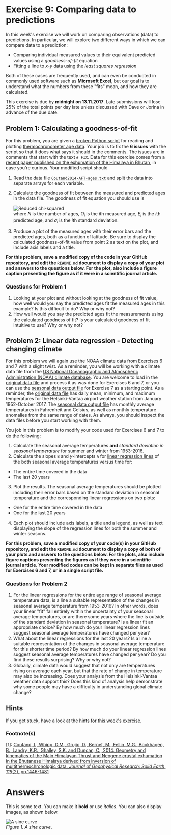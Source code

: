 # Exercise 9: Comparing data to predictions
In this week's exercise we will work on comparing observations (data) to predictions.
In particular, we will explore two different ways in which we can compare data to a prediction:

- Comparing individual measured values to their equivalent predicted values using a *goodness-of-fit* equation
- Fitting a line to *x-y* data using the *least squares regression*

Both of these cases are frequently used, and can even be conducted in commonly used software such as **Microsoft Excel**, but our goal is to understand what the numbers from these "fits" mean, and how they are calculated.

This exercise is due by **midnight on 13.11.2017**.
Late submissions will lose 25% of the total points per day late unless discussed with Dave or Jorina in advance of the due date.

## Problem 1: Calculating a goodness-of-fit
For this problem, you are given a [broken Python script](read-and-plot-data.py) for reading and plotting [thermochronometer age data](Data/Coutand2014-AFT-ages.txt).
Your job is to fix the **6 issues** with the script so that it does what says it should in the comments.
The issues are in comments that start with the text `# FIX`.
Data for this exercise comes from a [recent paper published on the exhumation of the Himalaya in Bhutan](http://dx.doi.org/10.1002/2013JB010891), in case you're curious.
Your modified script should

1. Read the data file [`Coutand2014-AFT-ages.txt`](Data/Coutand2014-AFT-ages.txt) and split the data into separate arrays for each variable.
2. Calculate the goodness of fit between the measured and predicted ages in the data file.
The goodness of fit equation you should use is

    ![Reduced chi-squared](Images/reduced-chi-squared.png)<br/>
where *N* is the number of ages, *O<sub>i</sub>* is the *i*th measured age, *E<sub>i</sub>* is the *i*th predicted age, and *σ<sub>i</sub>* is the *i*th standard deviation.
3. Produce a plot of the measured ages with their error bars and the predicted ages, both as a function of latitude.
Be sure to display the calculated goodness-of-fit value from point 2 as text on the plot, and include axis labels and a title.

**For this problem, save a modified copy of the code in your GitHub repository, and edit the `README.md` document to display a copy of your plot and answers to the questions below.
For the plot, also include a figure caption presenting the figure as if it were in a scientific journal article.**

### Questions for Problem 1
1. Looking at your plot and without looking at the goodness of fit value, how well would you say the predicted ages fit the measured ages in this example?
Is this difficult to do?
Why or why not?
2. How well would you say the predicted ages fit the measurements using the calculated goodness of fit?
Is your calculated goodness of fit intuitive to use?
Why or why not?

## Problem 2: Linear data regression - Detecting changing climate
For this problem we will again use the NOAA climate data from Exercises 6 and 7 with a slight twist.
As a reminder, you will be working with a climate data file from the [US National Oceanographic and Atmospheric Administration (NOAA) climate database](https://www.ncdc.noaa.gov/cdo-web/).
You are welcome to load in the [original data file](Data/1091402.txt) and process it as was done for Exercises 6 and 7, or you can use the [seasonal data output file](Data/HEL-seasonal-data-1953-2016.csv) for Exercise 7 as a starting point.
As a reminder, the [original data file](Data/1091402.txt) has daily mean, minimum, and maximum temperatures for the Helsinki-Vantaa airport weather station from January 1952-October 2017.
The [seasonal data output file](Data/HEL-seasonal-data-1953-2016.csv) has monthly average temperatures in Fahrenheit and Celsius, as well as monthly temperature anomalies from the same range of dates.
As always, you should inspect the data files before you start working with them.

You job in this problem is to modify your code used for Exercises 6 and 7 to do the following:

1. Calculate the seasonal average temperatures **and** *standard deviation in seasonal temperature* for summer and winter from 1953-2016.
2. Calculate the slopes `B` and *y*-intercepts `A` for [linear regression lines](https://introqg.github.io/2017/lessons/L9/least-squares.html) of the both seasonal average temperatures versus time for:
  - The entire time covered in the data
  - The last 20 years
3. Plot the results.
The seasonal average temperatures should be plotted including their error bars based on the standard deviation in seasonal temperature and the corresponding linear regressions on two plots:
  - One for the entire time covered in the data
  - One for the last 20 years
4. Each plot should include axis labels, a title and a legend, as well as text displaying the slope of the regression lines for both the summer and winter seasons.

**For this problem, save a modified copy of your code(s) in your GitHub repository, and edit the `README.md` document to display a copy of both of your plots and answers to the questions below.
For the plots, also include figure captions presenting the figures as if they were in a scientific journal article.
Your modified codes can be kept in separate files as used for Exercises 6 and 7, or in a single script file.**

### Questions for Problem 2
1. For the linear regressions for the entire age range of seasonal average temperature data, is a line a suitable representation of the changes in seasonal average temperature from 1953-2016?
In other words, does your linear "fit" fall entirely within the uncertainty of your seasonal average temperatures, or are there some years where the line is outside of the standard deviation in seasonal temperature?
Is a linear fit an appropriate choice?
By how much do your linear regression lines suggest seasonal average temperatures have changed per year?
2. What about the linear regressions for the last 20 years?
Is a line a suitable representation of the changes in seasonal average temperature for this shorter time period?
By how much do your linear regression lines suggest seasonal average temperatures have changed per year?
Do you find these results surprising?
Why or why not?
3. Globally, climate data would suggest that not only are temperatures rising on average each year, but that the rate of change in temperature may also be increasing.
Does your analysis from the Helsinki-Vantaa weather data support this?
Does this kind of analysis help demonstrate why some people may have a difficulty in understanding global climate change?

## Hints
If you get stuck, have a look at the [hints for this week's exercise](https://introqg.github.io/2017/lessons/L9/exercise-9-hints.html).

### Footnote(s)
[1]: [Coutand, I., Whipp, D.M., Grujic, D., Bernet, M., Fellin, M.G., Bookhagen, B., Landry, K.R., Ghalley, S.K. and Duncan, C., 2014. Geometry and kinematics of the Main Himalayan Thrust and Neogene crustal exhumation in the Bhutanese Himalaya derived from inversion of multithermochronologic data. *Journal of Geophysical Research: Solid Earth*, *119*(2), pp.1446-1481](https://dx.doi.org/10.1002/2013JB010891)

# Answers
This is some text.
You can make it **bold** or use *italics*.
You can also display images, as shown below.

![A sine curve](Images/sine-curve.png)<br/>
*Figure 1. A sine curve*.
